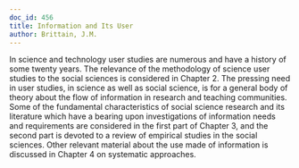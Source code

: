 ```yaml
---
doc_id: 456
title: Information and Its User
author: Brittain, J.M.
---
```


In science and technology user studies are numerous and have a
history of some twenty years.  The relevance of the methodology
of science user studies to the social sciences is considered in 
Chapter 2.  The pressing need in user studies, in science as well
as social science, is for a general body of theory about the flow
of information in research and teaching communities.  Some of the
fundamental characteristics of social science research and its
literature which have a bearing upon investigations of information
needs and requirements are considered in the first part of Chapter
3, and the second part is devoted to a review of empirical studies
in the social sciences.  Other relevant material about the use made
of information is discussed in Chapter 4 on systematic approaches.